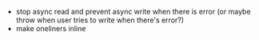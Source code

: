 + stop async read and prevent async write when there is error (or maybe throw when user tries to write when there's error?)
+ make oneliners inline
